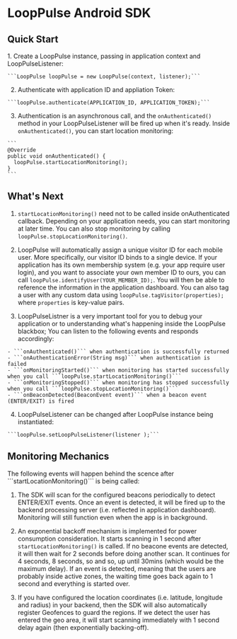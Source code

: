 <h1>LoopPulse Android SDK</h1>

<h2>Quick Start</h2>
  1. Create a LoopPulse instance, passing in application context and LoopPulseListener:

    ```LoopPulse loopPulse = new LoopPulse(context, listener);```

  2. Authenticate with application ID and appliation Token:
    
    ```loopPulse.authenticate(APPLICATION_ID, APPLICATION_TOKEN);```

  3. Authentication is an asynchronous call, and the ```onAuthenticated()``` method in your LoopPulseListener will be fired up when it's ready. Inside ```onAuthenticated()```, you can start location monitoring:

    ```
    @Override
    public void onAuthenticated() {
      loopPulse.startLocationMonitoring();
    }
    ```
    
<h2>What's Next</h2>

  1. ```startLocationMonitoring()``` need not to be called inside onAuthenticated callback. Depending on your application needs, you can start monitoring at later time. You can also stop monitoring by calling ```loopPulse.stopLocationMonitoring()```. 
  
  2. LoopPulse will automatically assign a unique visitor ID for each mobile user. More specifically, our visitor ID binds to a single device. If your application has its own membership system (e.g. your app require user login), and you want to associate your own member ID to ours, you can call ```loopPulse.identifyUser(YOUR_MEMBER_ID);```. You will then be able to reference the information in the application dashboard. You can also tag a user with any custom data using ```loopPulse.tagVisitor(properties);``` where ```properties``` is key-value pairs.

  3. LoopPulseListner is a very important tool for you to debug your application or to understanding what's happening inside the LoopPulse blackbox; You can listen to the following events and responds accordingly:
    
    - ```onAuthenticated()``` when authentication is successfully returned
    - ```onAuthenticationError(String msg)``` when authentication is failed
    - ```onMonitoringStarted()``` when monitoring has started successfully when you call ```loopPulse.startLocationMonitoring()```
    - ```onMonitoringStopped()``` when monitoring has stopped successfully when you call ```loopPulse.stopLocationMonitoring()```
    - ```onBeaconDetected(BeaconEvent event)``` when a beacon event (ENTER/EXIT) is fired 

  4. LoopPulseListener can be changed after LoopPulse instance being instantiated:
    
    ```loopPulse.setLoopPulseListener(listener );```

<h2>Monitoring Mechanics</h2>
  The following events will happen behind the scence after ```startLocationMonitoring()``` is being called:
  
  1. The SDK will scan for the configured beacons periodically to detect ENTER/EXIT events. Once an event is detected, it will be fired up to the backend processing server (i.e. reflected in application dashboard). Monitoring will still function even when the app is in background.
  
  2. An exponential backoff mechanism is implemented for power consumption consideration. It starts scanning in 1 second after ```startLocationMonitoring()``` is called. If no beacone events are detected, it will then wait for 2 seconds before doing another scan. It continues for 4 seconds, 8 seconds, so and so, up until 30mins (which would be the maximum delay). If an event is detected, meaning that the users are probably inside active zones, the waiting time goes back again to 1 second and everything is started over.
  
  3. If you have configured the location coordinates (i.e. latitude, longitude and radius) in your backend, then the SDK will also automatically register Geofences to guard the regions. If we detect the user has entered the geo area, it will start scanning immediately with 1 second delay again (then exponentially backing-off).
  
